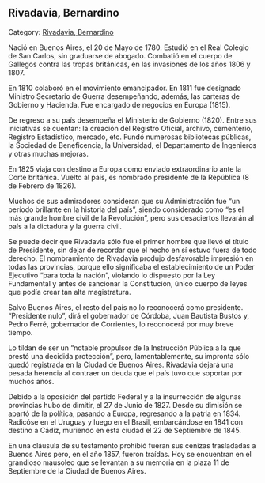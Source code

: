 ## Rivadavia, Bernardino

Category: [Rivadavia, Bernardino](http://descubrircorrientes.com.ar/2012/index.php/2251-biografias/r-s-t-u-v-x-y-z/rivadavia-bernardino)

Nació en Buenos Aires, el 20 de Mayo de 1780. Estudió en el Real Colegio de San Carlos, sin graduarse de abogado. Combatió en el cuerpo de Gallegos contra las tropas británicas, en las invasiones de los años 1806 y 1807.

En 1810 colaboró en el movimiento emancipador. En 1811 fue designado Ministro Secretario de Guerra desempeñando, además, las carteras de Gobierno y Hacienda. Fue encargado de negocios en Europa (1815).

De regreso a su país desempeña el Ministerio de Gobierno (1820). Entre sus iniciativas se cuentan: la creación del Registro Oficial, archivo, cementerio, Registro Estadístico, mercado, etc. Fundó numerosas bibliotecas públicas, la Sociedad de Beneficencia, la Universidad, el Departamento de Ingenieros y otras muchas mejoras.

En 1825 viaja con destino a Europa como enviado extraordinario ante la Corte británica. Vuelto al país, es nombrado presidente de la República (8 de Febrero de 1826).

Muchos de sus admiradores consideran que su Administración fue “un período brillante en la historia del país”, siendo considerado como “es el más grande hombre civil de la Revolución”, pero sus desaciertos llevarán al país a la dictadura y la guerra civil.

Se puede decir que Rivadavia sólo fue el primer hombre que llevó el título de Presidente, sin dejar de recordar que el hecho en sí estuvo fuera de todo derecho. El nombramiento de Rivadavia produjo desfavorable impresión en todas las provincias, porque ello significaba el establecimiento de un Poder Ejecutivo “para toda la nación”, violando lo dispuesto por la Ley Fundamental y antes de sancionar la Constitución, único cuerpo de leyes que podía crear tan alta magistratura.

Salvo Buenos Aires, el resto del país no lo reconocerá como presidente. “Presidente nulo”, dirá el gobernador de Córdoba, Juan Bautista Bustos y, Pedro Ferré, gobernador de Corrientes, lo reconocerá por muy breve tiempo.

Lo tildan de ser un “notable propulsor de la Instrucción Pública a la que prestó una decidida protección”, pero, lamentablemente, su impronta sólo quedó registrada en la Ciudad de Buenos Aires. Rivadavia dejará una pesada herencia al contraer un deuda que el país tuvo que soportar por muchos años.

Debido a la oposición del partido Federal y a la insurrección de algunas provincias hubo de dimitir, el 27 de Junio de 1827. Desde su dimisión se apartó de la política, pasando a Europa, regresando a la patria en 1834. Radicóse en el Uruguay y luego en el Brasil, embarcándose en 1841 con destino a Cádiz, muriendo en esta ciudad el 22 de Septiembre de 1845.

En una cláusula de su testamento prohibió fueran sus cenizas trasladadas a Buenos Aires pero, en el año 1857, fueron traídas. Hoy se encuentran en el grandioso mausoleo que se levantan a su memoria en la plaza 11 de Septiembre de la Ciudad de Buenos Aires.